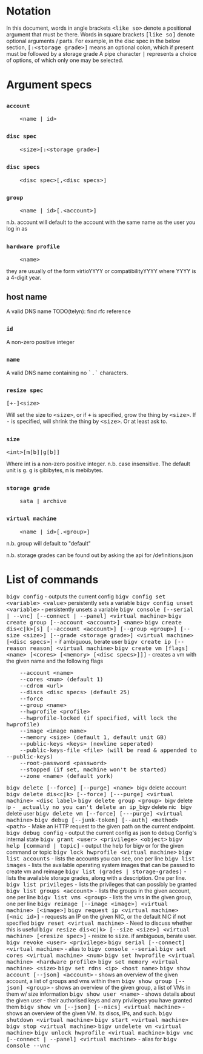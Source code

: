<style>
code {
    font-size: 11pt
    }
</style>

Notation
========

In this document, words in angle brackets `<like so>` denote a positional argument that must be there.
Words in square brackets `[like so]` denote optional arguments / parts.
For example, in the disc spec in the below section, `[:<storage grade>]` means an optional colon, which if present must be followed by a storage grade
A pipe character `|` represents a choice of options, of which only one may be selected.

Argument specs
==============

`account`
---------------

	    <name | id>

`disc spec`
---------------

	    <size>[:<storage grade>]

`disc specs`
---------------

	    <disc spec>[,<disc specs>]

`group`
---------------

	    <name | id>[.<account>]

n.b. account will default to the account with the same name as the user you log in as

`hardware profile`
---------------

	    <name>

they are usually of the form virtioYYYY or compatibilityYYYY where YYYY is a 4-digit year.

host name
---------

A valid DNS name 
TODO(telyn): find rfc reference

`id`
---------------

A non-zero positive integer

`name`
---------------

A valid DNS name containing no `` `.` `` characters.

`resize spec`
---------------

    [+-]<size>

Will set the size to `<size>`, or if `+` is specified, grow the thing by `<size>`.
If `-` is specified, will shrink the thing by `<size>`. Or at least ask to.

`size`
---------------

	<int>[m[b]|g[b]]

Where int is a non-zero positive integer.
n.b. case insensitive.
The default unit is `g`. `g` is gibibytes, `m` is mebibytes.

`storage grade`
---------------

	    sata | archive

`virtual machine`
---------------

	    <name | id>[.<group>]

n.b. group will default to "default"



n.b. storage grades can be found out by asking the api for /definitions.json

List of commands
================

`bigv config` - outputs the current config
`bigv config set <variable> <value>`  persistently sets a variable
`bigv config unset <variable>` - persistently unsets a variable
`bigv console [--serial | --vnc] [--connect | --panel] <virtual machine>`
`bigv create group [--account <account>] <name>`
`bigv create dis<c|k>[s] [--account <account>] [--group <group>] [--size <size>] [--grade <storage grade>] <virtual machine> [<disc specs>]` - if ambiguous, berate user
`bigv create ip [--reason reason] <virtual machine>`
`bigv create vm [flags] <name> [<cores> [<memory> [<disc specs>]]]` - creates a vm with the given name and the following flags

	    --account <name>
	    --cores <num> (default 1)
	    --cdrom <url>
	    --discs <disc specs> (default 25)
	    --force
	    --group <name>
	    --hwprofile <profile>
	    --hwprofile-locked (if specified, will lock the hwprofile)
	    --image <image name> 
	    --memory <size> (default 1, default unit GB)
	    --public-keys <keys> (newline seperated)
	    --public-keys-file <file> (will be read & appended to --public-keys)
	    --root-password <password>
	    --stopped (if set, machine won't be started)
	    --zone <name> (default york)
`bigv delete [--force] [--purge] <name>
`bigv delete account <account>
`bigv delete dis<c|k> [--force] [---purge] <virtual machine> <disc label>`
`bigv delete group <group>
`bigv delete ip <ip>` - _actually no you can't delete an ip_
`bigv delete nic <virtual machine> <nic id>`
`bigv delete user <user>
`bigv delete vm [--force] [---purge] <virtual machine>`
`bigv debug [--junk-token] [--auth] <method> <path>` - Make an HTTP request to the given path on the current endpoint.
`bigv debug config` - output the current config as json to debug Config's internal state
`bigv grant <user> <privilege> <object>`
`bigv help [command | topic]` - output the help for bigv or for the given command or topic
`bigv lock hwprofile <virtual machine>`
`bigv list accounts` - lists the accounts you can see, one per line
`bigv list images` - lists the available operating system images that can be passed to create vm and reimage
`bigv list (grades | storage-grades)` - lists the available storage grades, along with a description. One per line.
`bigv list privileges` - lists the privileges that can possibly be granted
`bigv list groups <account>` - lists the groups in the given account, one per line
`bigv list vms <group>` - lists the vms in the given group, one per line
`bigv reimage [--image <image>] <virtual machine> [<image>]`
`bigv request ip <virtual machine> [<nic id>]` - requests an IP on the given NIC, or the default NIC if not specified
`bigv reset <virtual machine>` - Need to discuss whether this is useful
`bigv resize dis<c|k> [--size <size>] <virtual machine> [<resize spec>]` - resize to `size`. if ambiguous, berate user.
`bigv revoke <user> <privilege>`
`bigv serial [--connect] <virtual machine>` - alias to `bigv console --serial`
`bigv set cores <virtual machine> <num>`
`bigv set hwprofile <virtual machine> <hardware profile>`
`bigv set memory <virtual machine> <size>`
`bigv set rdns <ip> <host name>`
`bigv show account [--json] <account>` - shows an overview of the given account, a list of groups and vms within them
`bigv show group [--json] <group>` - shows an overview of the given group, a list of VMs in them w/ size information
`bigv show user <name>` - shows details about the given user - their authorised keys and any privileges you have granted them
`bigv show vm [--json] [--nics] <virtual machine>` - shows an overview of the given VM. Its discs, IPs, and such.
`bigv shutdown <virtual machine>`
`bigv start <virtual machine>`
`bigv stop <virtual machine>`
`bigv undelete vm <virtual machine>`
`bigv unlock hwprofile <virtual machine>`
`bigv vnc [--connect | --panel] <virtual machine>` - alias for `bigv console --vnc`
